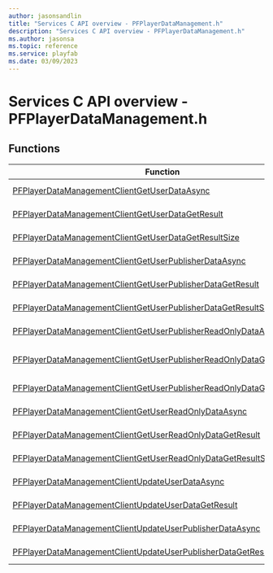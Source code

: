 ```yaml
---
author: jasonsandlin
title: "Services C API overview - PFPlayerDataManagement.h"
description: "Services C API overview - PFPlayerDataManagement.h"
ms.author: jasonsa
ms.topic: reference
ms.service: playfab
ms.date: 03/09/2023
---
```


# Services C API overview - PFPlayerDataManagement.h

  
## Functions  

| Function | Description |  
| --- | --- |  
| [PFPlayerDataManagementClientGetUserDataAsync](functions/pfplayerdatamanagementclientgetuserdataasync.md) | Retrieves the title-specific custom data for the user which is readable and writable by the client |  
| [PFPlayerDataManagementClientGetUserDataGetResult](functions/pfplayerdatamanagementclientgetuserdatagetresult.md) | Gets the result of a successful PFPlayerDataManagementClientGetUserDataAsync call. |  
| [PFPlayerDataManagementClientGetUserDataGetResultSize](functions/pfplayerdatamanagementclientgetuserdatagetresultsize.md) | Get the size in bytes needed to store the result of a ClientGetUserData call. |  
| [PFPlayerDataManagementClientGetUserPublisherDataAsync](functions/pfplayerdatamanagementclientgetuserpublisherdataasync.md) | Retrieves the publisher-specific custom data for the user which is readable and writable by the client |  
| [PFPlayerDataManagementClientGetUserPublisherDataGetResult](functions/pfplayerdatamanagementclientgetuserpublisherdatagetresult.md) | Gets the result of a successful PFPlayerDataManagementClientGetUserPublisherDataAsync call. |  
| [PFPlayerDataManagementClientGetUserPublisherDataGetResultSize](functions/pfplayerdatamanagementclientgetuserpublisherdatagetresultsize.md) | Get the size in bytes needed to store the result of a ClientGetUserPublisherData call. |  
| [PFPlayerDataManagementClientGetUserPublisherReadOnlyDataAsync](functions/pfplayerdatamanagementclientgetuserpublisherreadonlydataasync.md) | Retrieves the publisher-specific custom data for the user which can only be read by the client |  
| [PFPlayerDataManagementClientGetUserPublisherReadOnlyDataGetResult](functions/pfplayerdatamanagementclientgetuserpublisherreadonlydatagetresult.md) | Gets the result of a successful PFPlayerDataManagementClientGetUserPublisherReadOnlyDataAsync call. |  
| [PFPlayerDataManagementClientGetUserPublisherReadOnlyDataGetResultSize](functions/pfplayerdatamanagementclientgetuserpublisherreadonlydatagetresultsize.md) | Get the size in bytes needed to store the result of a ClientGetUserPublisherReadOnlyData call. |  
| [PFPlayerDataManagementClientGetUserReadOnlyDataAsync](functions/pfplayerdatamanagementclientgetuserreadonlydataasync.md) | Retrieves the title-specific custom data for the user which can only be read by the client |  
| [PFPlayerDataManagementClientGetUserReadOnlyDataGetResult](functions/pfplayerdatamanagementclientgetuserreadonlydatagetresult.md) | Gets the result of a successful PFPlayerDataManagementClientGetUserReadOnlyDataAsync call. |  
| [PFPlayerDataManagementClientGetUserReadOnlyDataGetResultSize](functions/pfplayerdatamanagementclientgetuserreadonlydatagetresultsize.md) | Get the size in bytes needed to store the result of a ClientGetUserReadOnlyData call. |  
| [PFPlayerDataManagementClientUpdateUserDataAsync](functions/pfplayerdatamanagementclientupdateuserdataasync.md) | Creates and updates the title-specific custom data for the user which is readable and writable by the client |  
| [PFPlayerDataManagementClientUpdateUserDataGetResult](functions/pfplayerdatamanagementclientupdateuserdatagetresult.md) | Gets the result of a successful PFPlayerDataManagementClientUpdateUserDataAsync call. |  
| [PFPlayerDataManagementClientUpdateUserPublisherDataAsync](functions/pfplayerdatamanagementclientupdateuserpublisherdataasync.md) | Creates and updates the publisher-specific custom data for the user which is readable and writable by the client |  
| [PFPlayerDataManagementClientUpdateUserPublisherDataGetResult](functions/pfplayerdatamanagementclientupdateuserpublisherdatagetresult.md) | Gets the result of a successful PFPlayerDataManagementClientUpdateUserPublisherDataAsync call. |  
